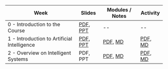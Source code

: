 | Week | Slides | Modules / Notes | Activity |
| --- | --- | --- | --- |
| 0 - Introduction to the Course              | [PDF](https://github.com/louisfacun/teaching/raw/master/cspe102/2022/slides/pdf/lecture0.pdf), [PPT](https://github.com/louisfacun/teaching/raw/master/cspe102/2022/slides/pptx/lecture0.pptx) | -- | -- |
| 1 - Introduction to Artificial Intelligence | [PDF](https://github.com/louisfacun/teaching/raw/master/cspe102/2022/slides/pdf/lecture1.pdf), [PPT](https://github.com/louisfacun/teaching/raw/master/cspe102/2022/slides/pptx/lecture1.pptx) | [PDF](https://github.com/louisfacun/teaching/raw/master/cspe102/2022/modules/week1/week1-lesson1.pdf), [MD](https://github.com/louisfacun/teaching/blob/master/cspe102/2022/modules/week1/week1-lesson1.md) | [PDF](https://github.com/louisfacun/teaching/raw/master/cspe102/2022/activities/1/activity1.pdf), [MD](https://github.com/louisfacun/teaching/blob/master/cspe102/2022/activities/1/activity1.md) |
| 2 - Overview on Intelligent Systems     | PDF, PPT | [PDF](https://github.com/louisfacun/teaching/raw/master/cspe102/2022/modules/week2/week2-lesson2.pdf), [MD](https://github.com/louisfacun/teaching/blob/master/cspe102/2022/modules/week2/week2-lesson2.md) | [PDF](https://github.com/louisfacun/teaching/raw/master/cspe102/2022/activities/2/activity2.pdf), [MD](https://github.com/louisfacun/teaching/blob/master/cspe102/2022/activities/2/activity2.md) |